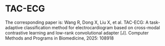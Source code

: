 # TAC-ECG
The corresponding paper is: Wang R, Dong X, Liu X, et al. TAC-ECG: A task-adaptive classification method for electrocardiogram based on cross-modal contrastive learning and low-rank convolutional adapter [J]. Computer Methods and Programs in Biomedicine, 2025: 108918
